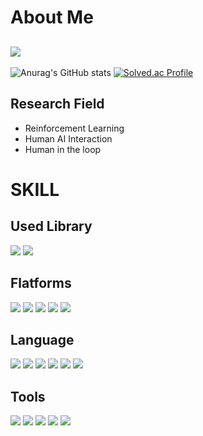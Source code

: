 # About Me
## [<img src="https://img.shields.io/badge/Notion Blog-000000?style=for-the-badge&logo=Notion&logoColor=white"/>](https://www.notion.so/raflereak/b93e571c118c41f5b51dc1dceb472f6c?pvs=4)


![Anurag's GitHub stats](https://github-readme-stats.vercel.app/api?username=raflereak&show_icons=true&theme=radical) [![Solved.ac Profile](http://mazassumnida.wtf/api/v2/generate_badge?boj=raflereak)](https://solved.ac/raflereak/)

## Research Field
- Reinforcement Learning
- Human AI Interaction
- Human in the loop 

# SKILL
## Used Library
<img src="https://img.shields.io/badge/TensorFlow-FF6F00?style=for-the-badge&logo=tensorflow&logoColor=white"/> <img src="https://img.shields.io/badge/flask-000000?style=for-the-badge&logo=flask&logoColor=white"/> 


## Flatforms
<img src="https://img.shields.io/badge/Windows-0078D4?style=for-the-badge&logo=windows 11&logoColor=white"/> <img src="https://img.shields.io/badge/Ubtuntu-E95420?style=for-the-badge&logo=Ubuntu&logoColor=white"/> <img src="https://img.shields.io/badge/Android-3DDC84?style=for-the-badge&logo=Android&logoColor=white"/> <img src="https://img.shields.io/badge/iOS-000000?style=for-the-badge&logo=ios&logoColor=white"/> <img src="https://img.shields.io/badge/Synology-B5B5B6?style=for-the-badge&logo=synology&logoColor=white"/>


## Language
<img src="https://img.shields.io/badge/Python-3776AB?style=for-the-badge&logo=python&logoColor=white"/> <img src="https://img.shields.io/badge/C-A8B9CC?style=for-the-badge&logo=C&logoColor=white"/> <img src="https://img.shields.io/badge/C++-00599C?style=for-the-badge&logo=cplusplus&logoColor=white"/> 
<img src="https://img.shields.io/badge/CSharp-239120?style=for-the-badge&logo=CSharp&logoColor=white"/> <img src="https://img.shields.io/badge/JavaScript-F7DF1E?style=for-the-badge&logo=JavaScript&logoColor=white"/> <img src="https://img.shields.io/badge/java-%23ED8B00.svg?style=for-the-badge&logo=java&logoColor=white"/>

## Tools
<img src="https://img.shields.io/badge/Visual Studio-5C2D91?style=for-the-badge&logo=visualstudio&logoColor=white"/> <img src="https://img.shields.io/badge/VS Code-007ACC?style=for-the-badge&logo=visualstudiocode&logoColor=white"/> <img src="https://img.shields.io/badge/Docker-2496ED?style=for-the-badge&logo=Docker&logoColor=white"/> <img src="https://img.shields.io/badge/Android-3DDC84?style=for-the-badge&logo=firebase&logoColor=white"/> <img src="https://img.shields.io/badge/AdobeAfterEffects-9999FF?style=for-the-badge&logo=AdobeAfterEffects&logoColor=white"/>



